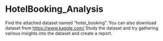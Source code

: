 # HotelBooking_Analysis
Find the attached dataset named “hotel_booking”. You can also download dataset from https://www.kaggle.com/
Study the dataset and try gathering various insights into the dataset and create a report.
